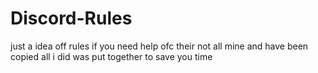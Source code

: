 # Discord-Rules
just a idea off rules if you need help ofc their not all mine and have been copied all i did was put together  to save you time
